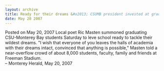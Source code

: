 ```yaml
---
layout: archive
title: Ready for their dreams &#x2013; CSUMB president invested at graduation ceremony
date: May 20 2007
---
```





<span class="date">Posted on May 20, 2007    </span>
Local poet Ric Masten summoned graduating CSU-Monterey Bay students
Saturday to leve school ready to tackle their wildest dreams. &quot;I
wish that everyone of you leaves the halls of academia with their
dreams intact, convinced that anything is possible,&quot; Masten told a
near-overflow crowd of about 8,000 students, faculty, family and
friends at Freeman Stadium.<br>
&#x2013; Monterey Herald, May 20, 2007<br/></br>




